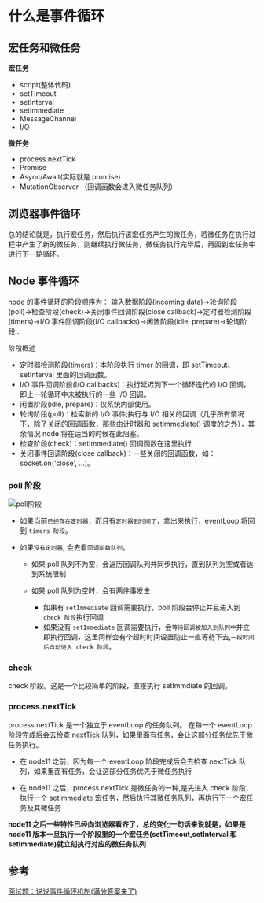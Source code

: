 # 什么是事件循环

## 宏任务和微任务

**宏任务**

- script(整体代码)
- setTimeout
- setInterval
- setImmediate
- MessageChannel
- I/O

**微任务**

- process.nextTick
- Promise
- Async/Await(实际就是 promise)
- MutationObserver （回调函数会进入微任务队列）

## 浏览器事件循环

总的结论就是，执行宏任务，然后执行该宏任务产生的微任务，若微任务在执行过程中产生了新的微任务，则继续执行微任务，微任务执行完毕后，再回到宏任务中进行下一轮循环。

## Node 事件循环

node 的事件循环的阶段顺序为：
输入数据阶段(incoming data)->轮询阶段(poll)->检查阶段(check)->关闭事件回调阶段(close callback)->定时器检测阶段(timers)->I/O 事件回调阶段(I/O callbacks)->闲置阶段(idle, prepare)->轮询阶段...

阶段概述

- 定时器检测阶段(timers)：本阶段执行 timer 的回调，即 setTimeout、setInterval 里面的回调函数。
- I/O 事件回调阶段(I/O callbacks)：执行延迟到下一个循环迭代的 I/O 回调，即上一轮循环中未被执行的一些 I/O 回调。
- 闲置阶段(idle, prepare)：仅系统内部使用。
- 轮询阶段(poll)：检索新的 I/O 事件;执行与 I/O 相关的回调（几乎所有情况下，除了关闭的回调函数，那些由计时器和 setImmediate() 调度的之外），其余情况 node 将在适当的时候在此阻塞。
- 检查阶段(check)：setImmediate() 回调函数在这里执行
- 关闭事件回调阶段(close callback)：一些关闭的回调函数，如：socket.on('close', ...)。

### poll 阶段

![poll阶段](https://p1-jj.byteimg.com/tos-cn-i-t2oaga2asx/gold-user-assets/2020/3/2/1709951e65ffe00e~tplv-t2oaga2asx-watermark.awebp)

- 如果当前`已经存在定时器`，而且有`定时器到时间了`，拿出来执行，eventLoop 将回到 `timers 阶段`。

- 如果`没有定时器`, 会去看`回调函数队列`。

  - 如果 poll 队列不为空，会遍历回调队列并同步执行，直到队列为空或者达到系统限制

  - 如果 poll 队列为空时，会有两件事发生
    - 如果有 `setImmediate` 回调需要执行，poll 阶段会停止并且进入到 `check 阶段`执行回调
    - 如果没有 `setImmediate` 回调需要执行，会`等待回调被加入到队列中`并立即执行回调，这里同样会有个超时时间设置防止一直等待下去,`一段时间后自动进入 check 阶段`。

### check

check 阶段。这是一个比较简单的阶段，直接执行 setImmdiate 的回调。

### process.nextTick

process.nextTick 是一个独立于 eventLoop 的任务队列。
在每一个 eventLoop 阶段完成后会去检查 nextTick 队列，如果里面有任务，会让这部分任务优先于微任务执行。

- 在 node11 之前，因为每一个 eventLoop 阶段完成后会去检查 nextTick 队列，如果里面有任务，会让这部分任务优先于微任务执行

- 在 node11 之后，process.nextTick 是微任务的一种,是先进入 check 阶段，执行一个 setImmediate 宏任务，然后执行其微任务队列，再执行下一个宏任务及其微任务

**node11 之后一些特性已经向浏览器看齐了，总的变化一句话来说就是，如果是 node11 版本一旦执行一个阶段里的一个宏任务(setTimeout,setInterval 和 setImmediate)就立刻执行对应的微任务队列**

## 参考

[面试题：说说事件循环机制(满分答案来了)](https://juejin.cn/post/6844904079353708557#heading-0)
